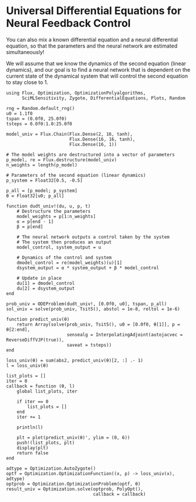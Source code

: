 # Universal Differential Equations for Neural Feedback Control

You can also mix a known differential equation and a neural differential
equation, so that the parameters and the neural network are estimated
simultaneously!

We will assume that we know the dynamics of the second equation
(linear dynamics), and our goal is to find a neural network that is dependent
on the current state of the dynamical system that will control the second
equation to stay close to 1.

```@example udeneuralcontrol
using Flux, Optimization, OptimizationPolyalgorithms,
      SciMLSensitivity, Zygote, DifferentialEquations, Plots, Random

rng = Random.default_rng()
u0 = 1.1f0
tspan = (0.0f0, 25.0f0)
tsteps = 0.0f0:1.0:25.0f0

model_univ = Flux.Chain(Flux.Dense(2, 16, tanh),
                        Flux.Dense(16, 16, tanh),
                        Flux.Dense(16, 1))

# The model weights are destructured into a vector of parameters
p_model, re = Flux.destructure(model_univ)
n_weights = length(p_model)

# Parameters of the second equation (linear dynamics)
p_system = Float32[0.5, -0.5]

p_all = [p_model; p_system]
θ = Float32[u0; p_all]

function dudt_univ!(du, u, p, t)
    # Destructure the parameters
    model_weights = p[1:n_weights]
    α = p[end - 1]
    β = p[end]

    # The neural network outputs a control taken by the system
    # The system then produces an output
    model_control, system_output = u

    # Dynamics of the control and system
    dmodel_control = re(model_weights)(u)[1]
    dsystem_output = α * system_output + β * model_control

    # Update in place
    du[1] = dmodel_control
    du[2] = dsystem_output
end

prob_univ = ODEProblem(dudt_univ!, [0.0f0, u0], tspan, p_all)
sol_univ = solve(prob_univ, Tsit5(), abstol = 1e-8, reltol = 1e-6)

function predict_univ(θ)
    return Array(solve(prob_univ, Tsit5(), u0 = [0.0f0, θ[1]], p = θ[2:end],
                       sensealg = InterpolatingAdjoint(autojacvec = ReverseDiffVJP(true)),
                       saveat = tsteps))
end

loss_univ(θ) = sum(abs2, predict_univ(θ)[2, :] .- 1)
l = loss_univ(θ)
```

```@example udeneuralcontrol
list_plots = []
iter = 0
callback = function (θ, l)
    global list_plots, iter

    if iter == 0
        list_plots = []
    end
    iter += 1

    println(l)

    plt = plot(predict_univ(θ)', ylim = (0, 6))
    push!(list_plots, plt)
    display(plt)
    return false
end
```

```@example udeneuralcontrol
adtype = Optimization.AutoZygote()
optf = Optimization.OptimizationFunction((x, p) -> loss_univ(x), adtype)
optprob = Optimization.OptimizationProblem(optf, θ)
result_univ = Optimization.solve(optprob, PolyOpt(),
                                 callback = callback)
```
